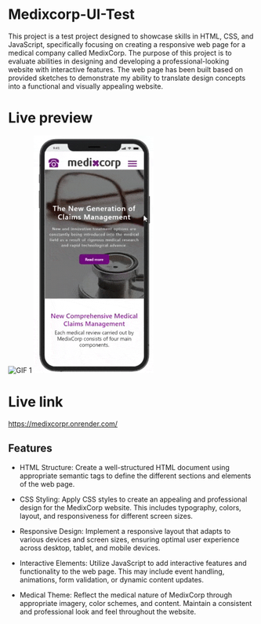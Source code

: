 # Medixcorp-UI-Test
This project is a test project designed to showcase skills in HTML, CSS, and JavaScript, specifically focusing on creating a responsive web page for a medical company called MedixCorp.
The purpose of this project is to evaluate abilities in designing and developing a professional-looking website with interactive features.
The web page has been built based on provided sketches to demonstrate my ability to translate design concepts into a functional and visually appealing website.

# Live preview
 ![GIF 1](https://github.com/ronM3/medixcorpr-UI-Test/blob/main/medixcorp-ui-test.gif)   ![GIF 2](https://github.com/ronM3/medixcorpr-UI-Test/blob/main/medixcorp-ui-test-mobile.gif)
 

 
# Live link
https://medixcorpr.onrender.com/

## Features
- HTML Structure: Create a well-structured HTML document using appropriate semantic tags to define the different sections and elements of the web page.

- CSS Styling: Apply CSS styles to create an appealing and professional design for the MedixCorp website. This includes typography, colors, layout, and responsiveness for different screen sizes.

- Responsive Design: Implement a responsive layout that adapts to various devices and screen sizes, ensuring optimal user experience across desktop, tablet, and mobile devices.

- Interactive Elements: Utilize JavaScript to add interactive features and functionality to the web page. This may include event handling, animations, form validation, or dynamic content updates.

- Medical Theme: Reflect the medical nature of MedixCorp through appropriate imagery, color schemes, and content. Maintain a consistent and professional look and feel throughout the website.          
